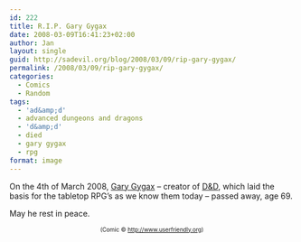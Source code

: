```yaml
---
id: 222
title: R.I.P. Gary Gygax
date: 2008-03-09T16:41:23+02:00
author: Jan
layout: single
guid: http://sadevil.org/blog/2008/03/09/rip-gary-gygax/
permalink: /2008/03/09/rip-gary-gygax/
categories:
  - Comics
  - Random
tags:
  - 'ad&amp;d'
  - advanced dungeons and dragons
  - 'd&amp;d'
  - died
  - gary gygax
  - rpg
format: image
---
```

On the 4th of March 2008, <a href="http://en.wikipedia.org/wiki/Gary_Gygax" target="_blank">Gary Gygax</a> &#8211; creator of <a href="http://en.wikipedia.org/wiki/Dungeons_&#038;_Dragons" target="_blank">D&D</a>, which laid the basis for the tabletop RPG&#8217;s as we know them today &#8211; passed away, age 69. 

May he rest in peace.

<center>
  <a href="http://ars.userfriendly.org/cartoons/?id=20080309" target="_blank"><img src="https://i2.wp.com/kcore.org/wp-content/uploads/2008/02/uf011309-sm.gif?w=920&#038;ssl=1" alt="" data-recalc-dims="1" /></a><br /> <font size="-2">(Comic &copy; <a href="http://www.userfriendly.org" target="_blank">http://www.userfriendly.org</a>)</font>
</center>
